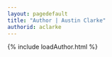 ```yaml
---
layout: pagedefault
title: "Author | Austin Clarke"
authorid: aclarke
---
```

{% include loadAuthor.html %}
